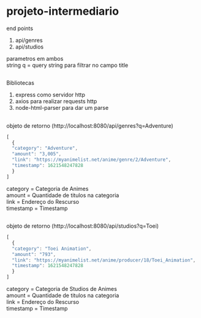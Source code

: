 # projeto-intermediario

end points
1. api/genres
2. api/studios

parametros em ambos  
string q = query string para filtrar no campo title 
##

Bibliotecas  
1. express como servidor http  
2. axios para realizar requests http 
3. node-html-parser para dar um parse
##

objeto de retorno  (http://localhost:8080/api/genres?q=Adventure)
```javascript
[
  {
  "category": "Adventure",
  "amount": "3,005",
  "link": "https://myanimelist.net/anime/genre/2/Adventure",
  "timestamp": 1621548247828
  }
]
```
category = Categoria de Animes  
amount = Quantidade de titulos na categoria  
link = Endereço do Rescurso  
timestamp = Timestamp
##
objeto de retorno  (http://localhost:8080/api/studios?q=Toei)
```javascript
[
  {
  "category": "Toei Animation",
  "amount": "793",
  "link": "https://myanimelist.net/anime/producer/18/Toei_Animation",
  "timestamp": 1621548247828
  }
]
```
category = Categoria de Studios de Animes  
amount = Quantidade de titulos na categoria  
link = Endereço do Rescurso  
timestamp = Timestamp
